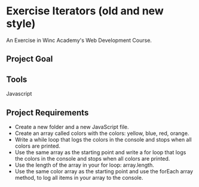 # Exercise Iterators (old and new style)
An Exercise in Winc Academy's Web Development Course.

## Project Goal

## Tools
Javascript

## Project Requirements
* Create a new folder and a new JavaScript file.
* Create an array called colors with the colors: yellow, blue, red, orange.
* Write a while loop that logs the colors in the console and stops when all colors are printed.
* Use the same array as the starting point and write a for loop that logs the colors in the console and stops when all colors are printed.
* Use the length of the array in your for loop: array.length.
* Use the same color array as the starting point and use the forEach array method, to log all items in your array to the console.
